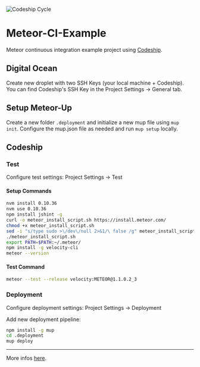![Codeship Cycle](https://d1089v03p3mzyq.cloudfront.net/assets/website/pages/features/features-automate-022f2152af1a83434bcd3d3230f880d7.svg)

# Meteor-CI-Example
Meteor continuous integration example project using [Codeship](https://codeship.com).

## Digital Ocean
Create new droplet with two SSH Keys (your local machine + Codeship). You can find Codeship's SSH Key in the Project Settings -> General tab.

## Setup Meteor-Up
Create a new folder ``.deployment`` and initialize a new mup file using ``mup init``. Configure the mup.json file as needed and run ``mup setup`` locally.

## Codeship

### Test
Configure test settings: Project Settings -> Test

#### Setup Commands
```bash
nvm install 0.10.36
nvm use 0.10.36
npm install jshint -g
curl -o meteor_install_script.sh https://install.meteor.com/
chmod +x meteor_install_script.sh
sed -i "s/type sudo >\/dev\/null 2>&1/\ false /g" meteor_install_script.sh
./meteor_install_script.sh
export PATH=$PATH:~/.meteor/
npm install -g velocity-cli
meteor --version
```

#### Test Command
```bash
meteor --test --release velocity:METEOR@1.1.0.2_3
```

### Deployment
Configure deployment settings: Project Settings -> Deployment

Add new deployment pipeline:

```bash
npm install -g mup
cd .deployment
mup deploy
```

---
More infos [here](http://howwedoapps.com/2015/07/27/how-i-develop-meteorjs-apps-part-3-continuous-integration-and-delivery-of-your-meteor-package-for-everything-project).